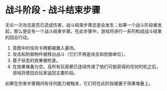 # 战斗阶段 - 战斗结束步骤

无论一次攻击是否已造成伤害，战斗结束步骤总是会发生；如果一个战斗阶段被发起，那么便会有一个战斗结束步骤。在此步骤中，游戏将进行一系列构成战斗结束的回合行动。

1. 意图中的任何卡牌都被置入墓场。
2. 攻击和防御物件被移出战斗（它们不再是攻击和防御单位）。
3. 基于状态的效果被检查。
4. 在效果堆叠为空，且所有玩家都已连续传递了他们可能获得的任何时机之后，游戏将使回合玩家返回主要阶段。

如果在伤害步骤期间有任何能力被触发，它们将在此阶段被置于效果堆叠上。
